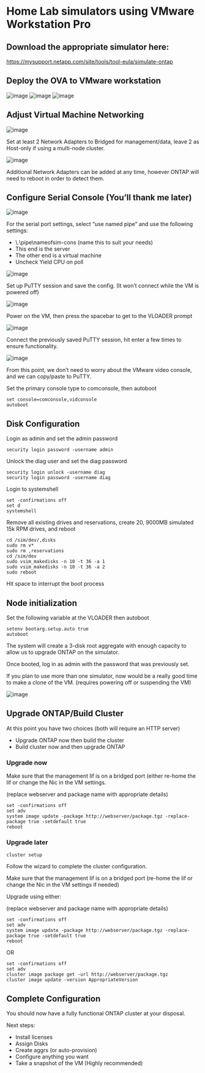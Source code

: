# Home Lab simulators using VMware Workstation Pro

## Download the appropriate simulator here:

https://mysupport.netapp.com/site/tools/tool-eula/simulate-ontap

## Deploy the OVA to VMware workstation
![image](https://github.com/DDTully/SimSetup/assets/165563299/e0e9a163-1736-4e9a-b31d-ce43de759f10)
![image](https://github.com/DDTully/SimSetup/assets/165563299/3e134e5c-ecc0-49ad-ba89-f044a25f7cc9)
![image](https://github.com/DDTully/SimSetup/assets/165563299/34c83e05-c466-46d7-bd40-83ec07c9ae0b)

## Adjust Virtual Machine Networking
![image](https://github.com/DDTully/SimSetup/assets/165563299/7c6142f0-1a2c-4502-9fa8-eed8d7cf6700)

Set at least 2 Network Adapters to Bridged for management/data, leave 2 as Host-only if using a multi-node cluster.

![image](https://github.com/DDTully/SimSetup/assets/165563299/1018ec25-744d-4e4b-9ce3-b489e58b681a)

Additional Network Adapters can be added at any time, however ONTAP will need to reboot in order to detect them.

## Configure Serial Console (You’ll thank me later)
![image](https://github.com/DDTully/SimSetup/assets/165563299/a478707d-1a99-4cee-9651-1218beaa118f)

For the serial port settings, select “use named pipe” and use the following settings:
- \\.\pipe\nameofsim-cons (name this to suit your needs)
- This end is the server
- The other end is a virtual machine	
- Uncheck Yield CPU on poll

![image](https://github.com/DDTully/SimSetup/assets/165563299/14402c7c-6833-4ef9-b18d-cbf5edf4fe52)

Set up PuTTY session and save the config. 
(It won’t connect while the VM is powered off)

![image](https://github.com/DDTully/SimSetup/assets/165563299/522d8b3a-076a-49a5-9560-ea4fef40d7f1)

Power on the VM, then press the spacebar to get to the VLOADER prompt

![image](https://github.com/DDTully/SimSetup/assets/165563299/addedbaa-8826-4176-98c6-fd295d6ad6e5)

Connect the previously saved PuTTY session, hit enter a few times to ensure functionality.

![image](https://github.com/DDTully/SimSetup/assets/165563299/9e525cfa-d089-4193-b867-3212dd2d3422)

From this point, we don’t need to worry about the VMware video console, and we can copy/paste to PuTTY.

Set the primary console type to comconsole, then autoboot
```
set console=comconsole,vidconsole
autoboot
```

## Disk Configuration

Login as admin and set the admin password
```
security login password -username admin
```
Unlock the diag user and set the diag password
```
security login unlock -username diag
security login password -username diag
```
Login to systemshell
```
set -confirmations off
set d
systemshell
```
Remove all existing drives and reservations, create 20, 9000MB simulated 15k RPM drives, and reboot
```
cd /sim/dev/,disks
sudo rm v*
sudo rm ,reservations
cd /sim/dev
sudo vsim_makedisks -n 10 -t 36 -a 1
sudo vsim_makedisks -n 10 -t 36 -a 2
sudo reboot
```
Hit space to interrupt the boot process 

## Node initialization
Set the following variable at the VLOADER then autoboot
```
setenv bootarg.setup.auto true
autoboot
```
The system will create a 3-disk root aggregate with enough capacity to allow us to upgrade ONTAP on the simulator.

Once booted, log in as admin with the password that was previously set.

If you plan to use more than one simulator, now would be a really good time to make a clone of the VM. (requires powering off or suspending the VM)

![image](https://github.com/DDTully/SimSetup/assets/165563299/8c09ae59-287a-42d8-9828-1eda0a923ae9)

## Upgrade ONTAP/Build Cluster
At this point you have two choices (both will require an HTTP server)
- Upgrade ONTAP now then build the cluster
- Build cluster now and then upgrade ONTAP

### Upgrade now

Make sure that the management lif is on a bridged port (either re-home the lif or change the Nic in the VM settings.

(replace webserver and package name with appropriate details)
```
set -confirmations off
set adv
system image update -package http://webserver/package.tgz -replace-package true -setdefault true
reboot
```

### Upgrade later
```
cluster setup
``` 
Follow the wizard to complete the cluster configuration.

Make sure that the management lif is on a bridged port (re-home the lif or change the Nic in the VM settings if needed)

Upgrade using either:

(replace webserver and package name with appropriate details)
```
set -confirmations off
set adv
system image update -package http://webserver/package.tgz -replace-package true -setdefault true
reboot
```
OR
```
set -confirmations off
set adv
cluster image package get -url http://webserver/package.tgz
cluster image update -version AppropriateVersion
```

## Complete Configuration
You should now have a fully functional ONTAP cluster at your disposal.  

Next steps:
- Install licenses
- Assign Disks
- Create aggrs (or auto-provision)
- Configure anything you want
- Take a snapshot of the VM (Highly recommended)

















